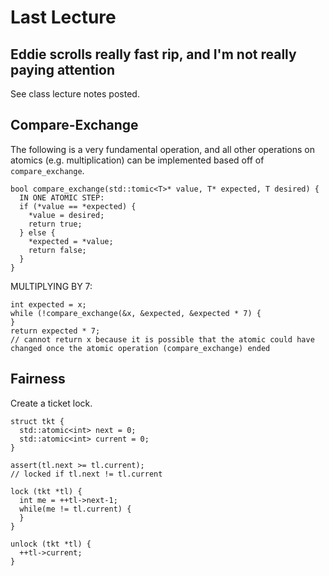 # Last Lecture

## Eddie scrolls really fast rip, and I'm not really paying attention
See class lecture notes posted.

## Compare-Exchange
The following is a very fundamental operation, and all other operations on atomics (e.g. multiplication) can be implemented based off of ```compare_exchange```.
```
bool compare_exchange(std::tomic<T>* value, T* expected, T desired) {
  IN ONE ATOMIC STEP:
  if (*value == *expected) {
    *value = desired;
    return true;
  } else {
    *expected = *value;
    return false;
  }
}
```
 
MULTIPLYING BY 7:
```
int expected = x;
while (!compare_exchange(&x, &expected, &expected * 7) {
}
return expected * 7;
// cannot return x because it is possible that the atomic could have changed once the atomic operation (compare_exchange) ended
```

## Fairness
Create a ticket lock.
```
struct tkt {
  std::atomic<int> next = 0;
  std::atomic<int> current = 0;
}

assert(tl.next >= tl.current);
// locked if tl.next != tl.current

lock (tkt *tl) {
  int me = ++tl->next-1;
  while(me != tl.current) {
  }
}

unlock (tkt *tl) {
  ++tl->current;
}
```
